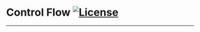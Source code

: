# Control Flow [![License](https://img.shields.io/github/license/LandonHarter/ControlFlow)](https://github.com/LandonHarter/ControlFlow/blob/master/LICENSE)

***